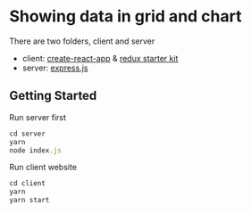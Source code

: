 # Showing data in grid and chart

There are two folders, client and server
- client: [create-react-app](https://create-react-app.dev/) & [redux starter kit](https://redux-starter-kit.js.org/)
- server: [express.js](https://expressjs.com/)

## Getting Started

Run server first

```javascript
cd server
yarn
node index.js
```

Run client website

```javascript
cd client
yarn
yarn start
```

